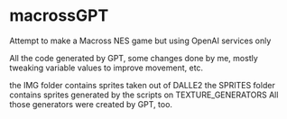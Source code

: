 # macrossGPT
Attempt to make a Macross NES game but using OpenAI services only

All the code generated by GPT, some changes done by me, mostly tweaking variable values to improve movement, etc.

the IMG folder contains sprites taken out of DALLE2
the SPRITES folder contains sprites generated by the scripts on TEXTURE_GENERATORS
  All those generators were created by GPT, too.
  
